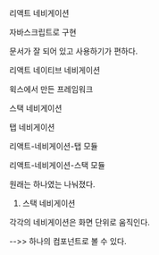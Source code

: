 리액트 네비게이션

자바스크립트로 구현

문서가 잘 되어 있고 사용하기가 편하다.



리액트 네이티브 네비게이션

윅스에서 만든 프레임워크





스택 네비게이션

탭 네비게이션



리액트-네비게이션-탭 모듈

리액트-네비게이션-스택 모듈

원래는 하나였는 나눠졌다.



1. 스택 네비게이션

각각의 네비게이션은 화면 단위로 움직인다.

-->> 하나의 컴포넌트로 볼 수 있다.